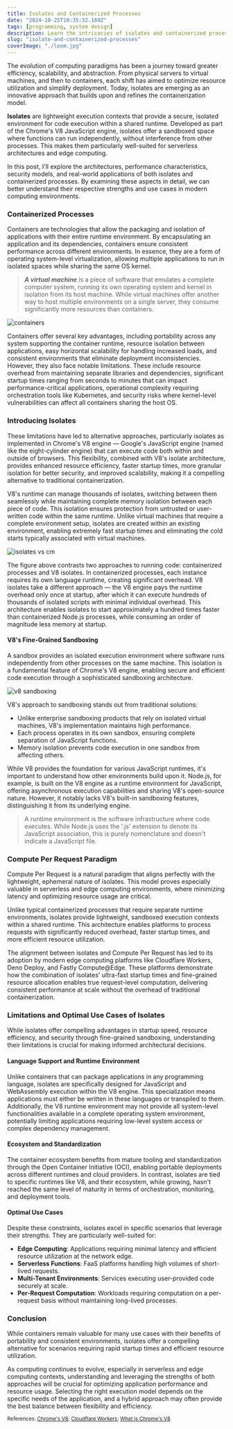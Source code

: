 ```yaml
---
title: Isolates and Containerized Processes
date: "2024-10-25T10:35:32.169Z"
tags: [programming, system design]
description: Learn the intricacies of isolates and containerized processes, and explore their architectures in real-world applications.
slug: "isolate-and-containerized-processes"
coverImage: "./loom.jpg"
---
```


The evolution of computing paradigms has been a journey toward greater efficiency, scalability, and abstraction. From physical servers to virtual machines, and then to containers, each shift has aimed to optimize resource utilization and simplify deployment. Today, isolates are emerging as an innovative approach that builds upon and refines the containerization model.

**Isolates** are lightweight execution contexts that provide a secure, isolated environment for code execution within a shared runtime. Developed as part of the Chrome's V8 JavaScript engine, isolates offer a sandboxed space where functions can run independently, without interference from other processes. This makes them particularly well-suited for serverless architectures and edge computing.

In this post, I'll explore the architectures, performance characteristics, security models, and real-world applications of both isolates and containerized processes. By examining these aspects in detail, we can better understand their respective strengths and use cases in modern computing environments.

### Containerized Processes

Containers are technologies that allow the packaging and isolation of applications with their entire runtime environment. By encapsulating an application and its dependencies, containers ensure consistent performance across different environments. In essence, they are a form of operating system-level virtualization, allowing multiple applications to run in isolated spaces while sharing the same OS kernel.

> **_A virtual machine_** is a piece of software that emulates a complete computer system, running its own operating system and kernel in isolation from its host machine. While virtual machines offer another way to host multiple environments on a single server, they consume significantly more resources than containers.

![containers ](./containers.png)

Containers offer several key advantages, including portability across any system supporting the container runtime, resource isolation between applications, easy horizontal scalability for handling increased loads, and consistent environments that eliminate deployment inconsistencies. However, they also face notable limitations. These include resource overhead from maintaining separate libraries and dependencies, significant startup times ranging from seconds to minutes that can impact performance-critical applications, operational complexity requiring orchestration tools like Kubernetes, and security risks where kernel-level vulnerabilities can affect all containers sharing the host OS.

### Introducing Isolates

These limitations have led to alternative approaches, particularly isolates as implemented in Chrome's V8 engine — Google's JavaScript engine (named like the eight-cylinder engine) that can execute code both within and outside of browsers. This flexibility, combined with V8's isolate architecture, provides enhanced resource efficiency, faster startup times, more granular isolation for better security, and improved scalability, making it a compelling alternative to traditional containerization.

V8's runtime can manage thousands of isolates, switching between them seamlessly while maintaining complete memory isolation between each piece of code. This isolation ensures protection from untrusted or user-written code within the same runtime. Unlike virtual machines that require a complete environment setup, isolates are created within an existing environment, enabling extremely fast startup times and eliminating the cold starts typically associated with virtual machines.

![isolates vs cm ](./isolates-v-conainers.png)

The figure above contrasts two approaches to running code: containerized processes and V8 isolates. In containerized processes, each instance requires its own language runtime, creating significant overhead. V8 isolates take a different approach — the V8 engine pays the runtime overhead only once at startup, after which it can execute hundreds of thousands of isolated scripts with minimal individual overhead. This architecture enables isolates to start approximately a hundred times faster than containerized Node.js processes, while consuming an order of magnitude less memory at startup.

#### V8's Fine-Grained Sandboxing

A sandbox provides an isolated execution environment where software runs independently from other processes on the same machine. This isolation is a fundamental feature of Chrome's V8 engine, enabling secure and efficient code execution through a sophisticated sandboxing architecture.

![v8 sandboxing ](./sandboxing.png)

V8's approach to sandboxing stands out from traditional solutions:

- Unlike enterprise sandboxing products that rely on isolated virtual machines, V8's implementation maintains high performance.
- Each process operates in its own sandbox, ensuring complete separation of JavaScript functions.
- Memory isolation prevents code execution in one sandbox from affecting others.

While V8 provides the foundation for various JavaScript runtimes, it's important to understand how other environments build upon it. Node.js, for example, is built on the V8 engine as a runtime environment for JavaScript, offering asynchronous execution capabilities and sharing V8's open-source nature. However, it notably lacks V8's built-in sandboxing features, distinguishing it from its underlying engine.

> A runtime environment is the software infrastructure where code executes. While Node.js uses the '.js' extension to denote its JavaScript association, this is purely nomenclature and doesn't indicate a JavaScript file.

### Compute Per Request Paradigm

Compute Per Request is a natural paradigm that aligns perfectly with the lightweight, ephemeral nature of isolates. This model proves especially valuable in serverless and edge computing environments, where minimizing latency and optimizing resource usage are critical.

Unlike typical containerized processes that require separate runtime environments, isolates provide lightweight, sandboxed execution contexts within a shared runtime. This architecture enables platforms to process requests with significantly reduced overhead, faster startup times, and more efficient resource utilization.

The alignment between isolates and Compute Per Request has led to its adoption by modern edge computing platforms like Cloudflare Workers, Deno Deploy, and Fastly Compute@Edge. These platforms demonstrate how the combination of isolates' ultra-fast startup times and fine-grained resource allocation enables true request-level computation, delivering consistent performance at scale without the overhead of traditional containerization.

### Limitations and Optimal Use Cases of Isolates

While isolates offer compelling advantages in startup speed, resource efficiency, and security through fine-grained sandboxing, understanding their limitations is crucial for making informed architectural decisions.

#### Language Support and Runtime Environment

Unlike containers that can package applications in any programming language, isolates are specifically designed for JavaScript and WebAssembly execution within the V8 engine. This specialization means applications must either be written in these languages or transpiled to them. Additionally, the V8 runtime environment may not provide all system-level functionalities available in a complete operating system environment, potentially limiting applications requiring low-level system access or complex dependency management.

#### Ecosystem and Standardization

The container ecosystem benefits from mature tooling and standardization through the Open Container Initiative (OCI), enabling portable deployments across different runtimes and cloud providers. In contrast, isolates are tied to specific runtimes like V8, and their ecosystem, while growing, hasn't reached the same level of maturity in terms of orchestration, monitoring, and deployment tools.

#### Optimal Use Cases

Despite these constraints, isolates excel in specific scenarios that leverage their strengths. They are particularly well-suited for:

- **Edge Computing**: Applications requiring minimal latency and efficient resource utilization at the network edge.
- **Serverless Functions**: FaaS platforms handling high volumes of short-lived requests.
- **Multi-Tenant Environments**: Services executing user-provided code securely at scale.
- **Per-Request Computation**: Workloads requiring computation on a per-request basis without maintaining long-lived processes.

### Conclusion

While containers remain valuable for many use cases with their benefits of portability and consistent environments, isolates offer a compelling alternative for scenarios requiring rapid startup times and efficient resource utilization.

As computing continues to evolve, especially in serverless and edge computing contexts, understanding and leveraging the strengths of both approaches will be crucial for optimizing application performance and resource usage. Selecting the right execution model depends on the specific needs of the application, and a hybrid approach may often provide the best balance between flexibility and efficiency.

<small>References: <a href="https://v8.dev" target="_blank">Chrome's V8</a>; <a href="https://developers.cloudflare.com/workers/reference/how-workers-works" target="_blank">Cloudflare Workers</a>; <a href="https://www.cloudflare.com/en-gb/learning/serverless/glossary/what-is-chrome-v8/" target="_blank">What is Chrome's V8</a>
</small>
